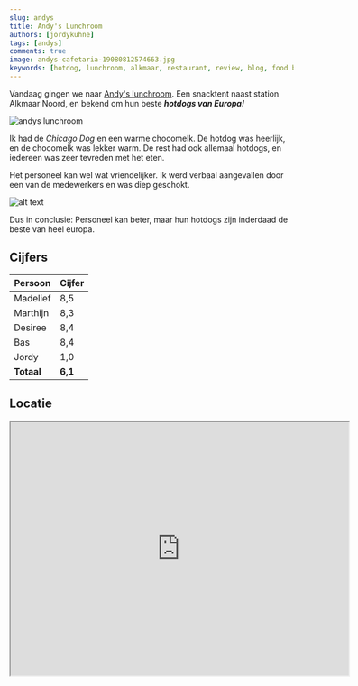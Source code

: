 ```yaml
---
slug: andys
title: Andy's Lunchroom
authors: [jordykuhne]
tags: [andys]
comments: true
image: andys-cafetaria-19080812574663.jpg
keywords: [hotdog, lunchroom, alkmaar, restaurant, review, blog, food blog, verbaal aangevallen]
---
```


Vandaag gingen we naar [Andy's lunchroom](https://www.andyslunchroom.nl/). Een snacktent naast station Alkmaar Noord, en bekend om hun beste _**hotdogs van Europa!**_

![andys lunchroom](andys-cafetaria-19080812574663.jpg)

<!-- truncate -->

Ik had de *Chicago Dog* en een warme chocomelk. De hotdog was heerlijk, en de chocomelk was lekker warm. De rest had ook allemaal hotdogs, en iedereen was zeer tevreden met het eten.

Het personeel kan wel wat vriendelijker. Ik werd verbaal aangevallen door een van de medewerkers en was diep geschokt.

![alt text](hotdogs.png)

Dus in conclusie: Personeel kan beter, maar hun hotdogs zijn inderdaad de beste van heel europa.

## Cijfers

| Persoon  | Cijfer |
|----------|--------|
| Madelief | 8,5    |
| Marthijn | 8,3    |
| Desiree  | 8,4    |
| Bas      | 8,4    |
| Jordy    | 1,0    |
|**Totaal**|**6,1** |

## Locatie

<iframe src="https://www.google.com/maps/embed?pb=!1m18!1m12!1m3!1d2415.013394132842!2d4.760620061046338!3d52.643738891529686!2m3!1f0!2f0!3f0!3m2!1i1024!2i768!4f13.1!3m3!1m2!1s0x47cf56515f56bf93%3A0xfa19c20dc6e7dfa2!2sAndy&#39;s%20Cafetaria!5e0!3m2!1snl!2snl!4v1727825716971!5m2!1snl!2snl" width="600" height="450" allowfullscreen="" loading="lazy" referrerpolicy="no-referrer-when-downgrade"></iframe>
